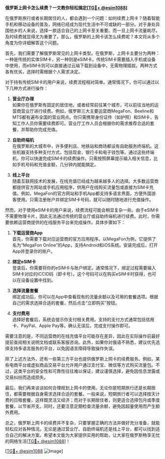 **俄罗斯上网卡怎么续费？一文教你轻松搞定[[TG💪+ @esim1088](https://t.me/s/esim1088)]**

在俄罗斯旅行或者长期居住的人，都会遇到一个问题：如何续费上网卡？随着智能手机和移动设备的普及，网络已经成为现代生活中不可或缺的一部分。对于身处异国他乡的人来说，选择一款适合自己的上网卡至关重要。而一旦上网卡流量耗尽，及时续费就显得尤为重要了。那么，俄罗斯的上网卡该怎么续费呢？本文将从多个角度为你详细解答这个问题。

首先，我们需要了解俄罗斯常见的上网卡类型。在俄罗斯，上网卡主要分为两种：一种是传统的实体SIM卡，另一种则是eSIM卡。传统SIM卡需要插入手机或设备中使用，而eSIM卡则可以直接通过云端下载到设备中，无需物理插拔。两种方式各有优劣，选择时需根据个人需求决定。

对于持有传统SIM卡的用户来说，续费流程相对简单。通常情况下，你可以通过以下几种方式进行操作：

1. **营业厅办理**  
   如果你在俄罗斯有固定的居住地，或者经常前往某个城市，可以前往当地的运营商营业厅进行续费。例如，俄罗斯三大主要运营商MegaFon、Beeline和MTS都有遍布全国的营业网点。你只需携带身份证件（如护照）和SIM卡，告知工作人员你需要续费即可。营业厅工作人员会根据你的需求推荐合适的套餐，并帮助你完成充值。

2. **自助终端机**  
   在俄罗斯的大城市中，许多便利店、地铁站和商场都设有自助服务终端机。这些机器支持多种支付方式，包括现金、银行卡和电子钱包等。通过这些终端机，你可以快速完成SIM卡的续费操作。只需按照屏幕提示输入相关信息，比如手机号码和充值金额，几分钟内就能搞定。

3. **线上平台**  
   随着互联网技术的发展，在线充值已经成为越来越多人的选择。大多数运营商都提供官方网站或手机应用程序，供用户在线购买流量包或直接为SIM卡充值。例如，MegaFon的官方网站和手机App都支持多语言界面，方便外国游客使用。只需注册账户并绑定SIM卡号码，就可以随时随地进行充值操作。

然而，对于使用eSIM卡的用户来说，续费流程可能会稍显复杂一些。由于eSIM卡不需要物理卡片，因此无法通过传统的营业厅或自助终端机进行续费。此时，你需要依赖运营商提供的在线服务平台来完成操作。具体步骤如下：

1. **下载运营商App**  
   首先，你需要下载对应运营商的官方应用程序。以MegaFon为例，它提供了名为“MegaFon Online”的App，支持Android和iOS系统。安装完成后，打开App并登录你的账户。

2. **绑定eSIM卡**  
   登录后，你需要将你的eSIM卡与账户绑定。通常情况下，绑定过程需要输入SIM卡对应的ICCID码（即卡号）。这个号码可以在购买eSIM卡时获得，也可以在设备设置中找到。

3. **选择流量套餐**  
   绑定成功后，你可以在App中查看现有的流量余额以及可用的套餐选项。根据自己的需求选择合适的套餐，然后点击“立即购买”按钮。

4. **支付费用**  
   选择好套餐后，系统会提示你支付相关费用。支持的支付方式通常包括信用卡、PayPal、Apple Pay等。确认无误后，完成支付操作即可。

需要注意的是，不同运营商的在线充值平台可能存在差异，因此在实际操作前最好提前查阅相关说明文档或联系客服咨询。此外，如果你对俄语不熟悉，建议优先选择支持多语言服务的平台，以免因语言障碍导致操作失误。

除了上述方法外，还有一些第三方平台也提供俄罗斯上网卡的续费服务。例如，某些电商平台或虚拟商品交易平台允许用户通过支付宝、微信等方式购买流量包。不过，这类平台的安全性和可靠性往往难以保证，建议谨慎选择，避免因信息泄露或交易纠纷而造成损失。

最后，我们再来谈谈如何合理规划上网卡的使用。无论你是短期旅行还是长期居住，都需要根据自身需求选择合适的套餐。一般来说，短期旅行者可以选择按天计费的日租套餐，这样既灵活又经济；而对于长期居住者，则更适合选择包月或季度套餐，以节省开支。同时，还要注意定期检查流量余额，避免因超量使用而产生额外费用。

总之，俄罗斯上网卡的续费并不复杂，只要掌握正确的方法并做好充分准备，就能轻松应对各种情况。无论是通过营业厅、自助终端机还是线上平台，都可以找到适合自己的解决方案。希望本文能为大家提供实用的帮助，让大家在俄罗斯畅享无忧的网络生活[[TG💪+ @esim1088](https://t.me/s/esim1088)]！

[[TG💪+ @esim1088](https://t.me/s/esim1088) ![Image](https://i.postimg.cc/4NQfJmqS/Snipaste-2025-05-13-00-14-12.png)]